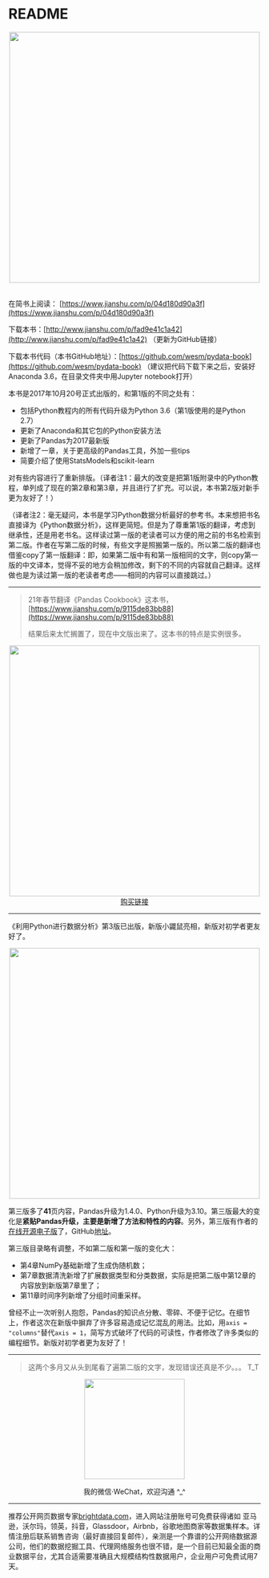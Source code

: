 # README

<div align=center>
    <img src="http://upload-images.jianshu.io/upload_images/7178691-0d965cf51eb5af9e.png?imageMogr2/auto-orient/strip|imageView2/2/w/1240" width="500px">
</div>

<br/>

在简书上阅读： [https://www.jianshu.com/p/04d180d90a3f](https://www.jianshu.com/p/04d180d90a3f)

下载本书：[http://www.jianshu.com/p/fad9e41c1a42](http://www.jianshu.com/p/fad9e41c1a42) （更新为GitHub链接）

下载本书代码（本书GitHub地址）：[https://github.com/wesm/pydata-book](https://github.com/wesm/pydata-book) （建议把代码下载下来之后，安装好Anaconda 3.6，在目录文件夹中用Jupyter notebook打开）

本书是2017年10月20号正式出版的，和第1版的不同之处有：

* 包括Python教程内的所有代码升级为Python 3.6（第1版使用的是Python 2.7）
* 更新了Anaconda和其它包的Python安装方法
* 更新了Pandas为2017最新版
* 新增了一章，关于更高级的Pandas工具，外加一些tips
* 简要介绍了使用StatsModels和scikit-learn

对有些内容进行了重新排版。（译者注1：最大的改变是把第1版附录中的Python教程，单列成了现在的第2章和第3章，并且进行了扩充。可以说，本书第2版对新手更为友好了！）

（译者注2：毫无疑问，本书是学习Python数据分析最好的参考书。本来想把书名直接译为《Python数据分析》，这样更简短。但是为了尊重第1版的翻译，考虑到继承性，还是用老书名。这样读过第一版的老读者可以方便的用之前的书名检索到第二版。作者在写第二版的时候，有些文字是照搬第一版的。所以第二版的翻译也借鉴copy了第一版翻译：即，如果第二版中有和第一版相同的文字，则copy第一版的中文译本，觉得不妥的地方会稍加修改，剩下的不同的内容就自己翻译。这样做也是为读过第一版的老读者考虑——相同的内容可以直接跳过。）

***

> 21年春节翻译《Pandas Cookbook》这本书，[https://www.jianshu.com/p/9115de83bb88](https://www.jianshu.com/p/9115de83bb88)
> 
> 结果后来太忙搁置了，现在中文版出来了。这本书的特点是实例很多。

<div align=center>
    <a href="https://item.jd.com/13255935.html">
        <img src="https://tva1.sinaimg.cn/large/008vxvgGly1h8obhbvp37j30m80m8tal.jpg" width="500px">
    </a>
</div>
<div align=center>
    <a href="https://item.jd.com/13255935.html">购买链接</a>
</div>

***

《利用Python进行数据分析》第3版已出版，新版小鼹鼠亮相，新版对初学者更友好了。

<div align=center>
   <img src="https://upload-images.jianshu.io/upload_images/7178691-8dfb9dd7b75260aa.png" width="500px">
</div>

第三版多了**41**页内容，Pandas升级为1.4.0、Python升级为3.10。第三版最大的变化是**紧贴Pandas升级，主要是新增了方法和特性的内容**。另外，第三版有作者的[在线开源电子版](https://wesmckinney.com/book/)了，GitHub[地址](https://github.com/wesm/pydata-book)。

第三版目录略有调整，不如第二版和第一版的变化大：
- 第4章NumPy基础新增了生成伪随机数；
- 第7章数据清洗新增了扩展数据类型和分类数据，实际是把第二版中第12章的内容放到新版第7章里了；
- 第11章时间序列新增了分组时间重采样。

曾经不止一次听别人抱怨，Pandas的知识点分散、零碎、不便于记忆。在细节上，作者这次在新版中摒弃了许多容易造成记忆混乱的用法。比如，用`axis = "columns"`替代`axis = 1`，简写方式破坏了代码的可读性，作者修改了许多类似的编程细节。新版对初学者更为友好了！

***

> 这两个多月又从头到尾看了遍第二版的文字，发现错误还真是不少。。。 T_T

<div align=center>
    <a href="https://item.jd.com/13255935.html">
        <img src="https://tva1.sinaimg.cn/large/008vxvgGly1h8obmj8oc6j308w08w3z2.jpg" width="200px">
    </a>
</div>
<div align=center>
    <p>我的微信·WeChat，欢迎沟通 ^_^</p>
</div>

***

推荐公开网页数据专家<a href="https://brightdata.grsm.io/bigdataresource">brightdata.com</a>，进入网站注册账号可免费获得诸如 亚马逊，沃尔玛，领英，抖音，Glassdoor，Airbnb，谷歌地图商家等数据集样本。详情注册后联系销售咨询（最好直接回复邮件），亲测是一个靠谱的公开网络数据源公司，他们的数据挖掘工具、代理网络服务也很不错，是一个目前已知最全面的商业数据平台，尤其合适需要准确且大规模结构性数据用户，企业用户可免费试用7天。
